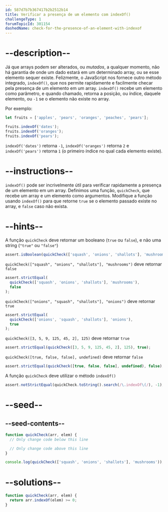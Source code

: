 ```yaml
---
id: 587d7b7b367417b2b2512b14
title: Verificar a presença de um elemento com indexOf()
challengeType: 1
forumTopicId: 301154
dashedName: check-for-the-presence-of-an-element-with-indexof
---
```


# --description--

Já que arrays podem ser alterados, ou *mutados*, a qualquer momento, não há garantia de onde um dado estará em um determinado array, ou se esse elemento sequer existe. Felizmente, o JavaScript nos fornece outro método integrado, `indexOf()`, que nos permite rapidamente e facilmente checar pela presença de um elemento em um array. `indexOf()` recebe um elemento como parâmetro, e quando chamado, retorna a posição, ou índice, daquele elemento, ou `-1` se o elemento não existe no array.

Por exemplo:

```js
let fruits = ['apples', 'pears', 'oranges', 'peaches', 'pears'];

fruits.indexOf('dates');
fruits.indexOf('oranges');
fruits.indexOf('pears');
```

`indexOf('dates')` retorna `-1`, `indexOf('oranges')` retorna `2` e `indexOf('pears')` retorna `1` (o primeiro índice no qual cada elemento existe).

# --instructions--

`indexOf()` pode ser incrivelmente útil para verificar rapidamente a presença de um elemento em um array. Definimos uma função, `quickCheck`, que recebe um array e um elemento como argumentos. Modifique a função usando `indexOf()` para que retorne `true` se o elemento passado existe no array, e `false` caso não exista.

# --hints--

A função `quickCheck` deve retornar um booleano (`true` ou `false`), e não uma string (`"true"` ou `"false"`)

```js
assert.isBoolean(quickCheck(['squash', 'onions', 'shallots'], 'mushrooms'));
```

`quickCheck(["squash", "onions", "shallots"], "mushrooms")` deve retornar `false`

```js
assert.strictEqual(
  quickCheck(['squash', 'onions', 'shallots'], 'mushrooms'),
  false
);
```

`quickCheck(["onions", "squash", "shallots"], "onions")` deve retornar `true`

```js
assert.strictEqual(
  quickCheck(['onions', 'squash', 'shallots'], 'onions'),
  true
);
```

`quickCheck([3, 5, 9, 125, 45, 2], 125)` deve retornar `true`

```js
assert.strictEqual(quickCheck([3, 5, 9, 125, 45, 2], 125), true);
```

`quickCheck([true, false, false], undefined)` deve retornar `false`

```js
assert.strictEqual(quickCheck([true, false, false], undefined), false);
```

A função `quickCheck` deve utilizar o método `indexOf()`

```js
assert.notStrictEqual(quickCheck.toString().search(/\.indexOf\(/), -1);
```

# --seed--

## --seed-contents--

```js
function quickCheck(arr, elem) {
  // Only change code below this line

  // Only change code above this line
}

console.log(quickCheck(['squash', 'onions', 'shallots'], 'mushrooms'));
```

# --solutions--

```js
function quickCheck(arr, elem) {
  return arr.indexOf(elem) >= 0; 
}
```
